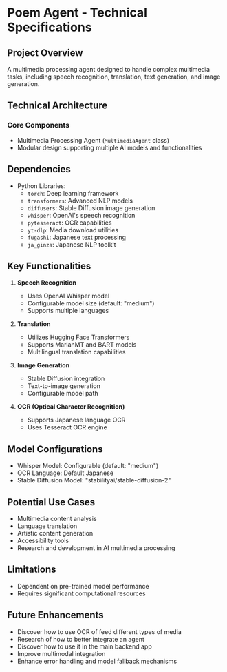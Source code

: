 # Poem Agent - Technical Specifications

## Project Overview

A multimedia processing agent designed to handle complex multimedia tasks, including speech recognition, translation, text generation, and image generation.

## Technical Architecture

### Core Components

- Multimedia Processing Agent (`MultimediaAgent` class)
- Modular design supporting multiple AI models and functionalities

## Dependencies

- Python Libraries:
  - `torch`: Deep learning framework
  - `transformers`: Advanced NLP models
  - `diffusers`: Stable Diffusion image generation
  - `whisper`: OpenAI's speech recognition
  - `pytesseract`: OCR capabilities
  - `yt-dlp`: Media download utilities
  - `fugashi`: Japanese text processing
  - `ja_ginza`: Japanese NLP toolkit

## Key Functionalities

1. **Speech Recognition**
   - Uses OpenAI Whisper model
   - Configurable model size (default: "medium")
   - Supports multiple languages

2. **Translation**
   - Utilizes Hugging Face Transformers
   - Supports MarianMT and BART models
   - Multilingual translation capabilities

3. **Image Generation**
   - Stable Diffusion integration
   - Text-to-image generation
   - Configurable model path

4. **OCR (Optical Character Recognition)**
   - Supports Japanese language OCR
   - Uses Tesseract OCR engine

## Model Configurations

- Whisper Model: Configurable (default: "medium")
- OCR Language: Default Japanese
- Stable Diffusion Model: "stabilityai/stable-diffusion-2"

## Potential Use Cases

- Multimedia content analysis
- Language translation
- Artistic content generation
- Accessibility tools
- Research and development in AI multimedia processing

## Limitations

- Dependent on pre-trained model performance
- Requires significant computational resources

## Future Enhancements

- Discover how to use OCR of feed different types of media
- Research of how to better integrate an agent
- Discover how to use it in the main backend app
- Improve multimodal integration
- Enhance error handling and model fallback mechanisms